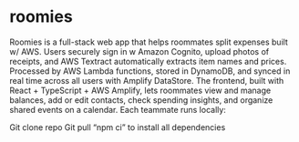 # roomies

Roomies is a full-stack web app that helps roommates split expenses built w/ AWS. Users securely sign in w Amazon Cognito, upload photos of receipts, and AWS Textract automatically extracts item names and prices. Processed by AWS Lambda functions, stored in DynamoDB, and synced in real time across all users with Amplify DataStore. The frontend, built with React + TypeScript + AWS Amplify, lets roommates view and manage balances, add or edit contacts, check spending insights, and organize shared events on a calendar.
Each teammate runs locally:

Git clone repo
Git pull
“npm ci” to install all dependencies
